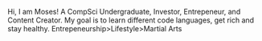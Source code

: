 Hi, I am Moses! A CompSci Undergraduate, Investor, Entrepeneur, and Content Creator.
My goal is to learn different code languages, get rich and stay healthy.
Entrepeneurship>Lifestyle>Martial Arts



<!---
moseskbalunywa/moseskbalunywa is a ✨ special ✨ repository because its `README.md` (this file) appears on your GitHub profile.
You can click the Preview link to take a look at your changes.
--->
